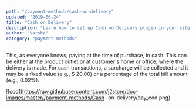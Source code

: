 ```yaml
---
path: "/payment-methods/cash-on-delivery"
updated: "2019-06-24"
title: "Cash on Delivery"
description: "Learn how to set up Cash on Delivery plugin in your site."
author: "Varsha"
category: "payment methods"
---
```


This, as everyone knows, paying at the time of purchase, in cash. This can be either at the product outlet or at customer's home or office, where the delivery is made. For cash transactions, a surcharge will be collected and it may be a fixed value (e.g., $ 20.00) or a percentage of the total bill amount (e.g., 0.02%).

![cod](https://raw.githubusercontent.com/j2store/doc-images/master//payment-methods/Cash -on-delivery/pay_cod.png)
